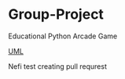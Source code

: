 # Group-Project
Educational Python Arcade Game

[UML](https://lucid.app/lucidchart/invitations/accept/6fc4450e-95a2-475b-9666-2339413e3027)

Nefi test creating pull requrest